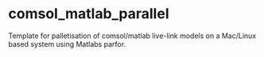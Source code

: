 # comsol_matlab_parallel
Template for palletisation of comsol/matlab live-link models on a Mac/Linux based system using Matlabs parfor.
